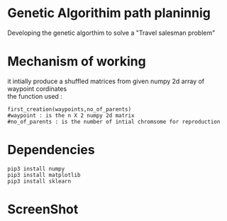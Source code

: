 # Genetic Algorithim path planinnig
Developing the genetic algorthim to solve a "Travel salesman problem" </br> 
# Mechanism of working
it intially produce a shuffled matrices from given numpy 2d array of waypoint cordinates </br>
the function used :
```
first_creation(waypoints,no_of_parents)
#waypoint : is the n X 2 numpy 2d matrix
#no_of_parents : is the number of intial chromsome for reproduction 
```

# Dependencies
```
pip3 install numpy
pip3 install matplotlib
pip3 install sklearn
```
# ScreenShot 
